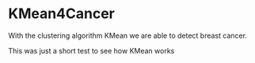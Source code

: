 # KMean4Cancer
With the clustering algorithm KMean we are able to detect breast cancer.



This was just a short test to see how KMean works
